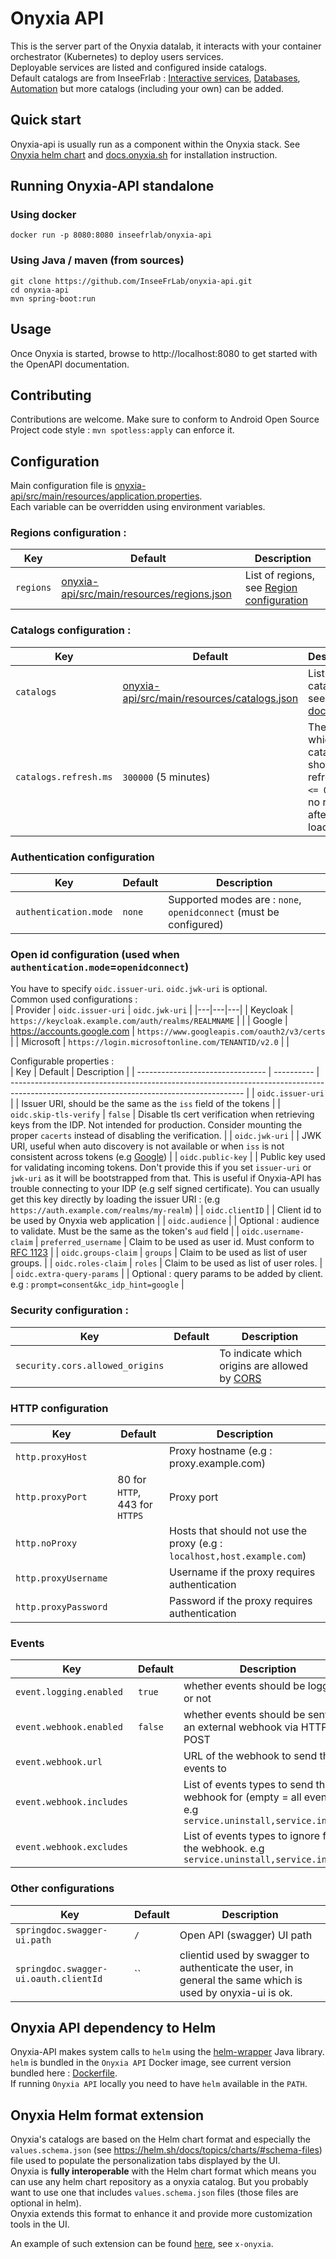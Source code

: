 # Onyxia API

This is the server part of the Onyxia datalab, it interacts with your container orchestrator (Kubernetes) to deploy users services.  
Deployable services are listed and configured inside catalogs.  
Default catalogs are from InseeFrlab : [Interactive services](https://inseefrlab.github.io/helm-charts-interactive-services), [Databases](https://inseefrlab.github.io/helm-charts-databases), [Automation](https://inseefrlab.github.io/helm-charts-automation) but more catalogs (including your own) can be added.

## Quick start  

Onyxia-api is usually run as a component within the Onyxia stack. See [Onyxia helm chart](https://github.com/InseeFrLab/onyxia/tree/main/helm-chart) and [docs.onyxia.sh](https://docs.onyxia.sh/) for installation instruction.  

## Running Onyxia-API standalone

### Using docker

```
docker run -p 8080:8080 inseefrlab/onyxia-api
```

### Using Java / maven (from sources)

```
git clone https://github.com/InseeFrLab/onyxia-api.git
cd onyxia-api
mvn spring-boot:run
```

## Usage

Once Onyxia is started, browse to http://localhost:8080 to get started with the OpenAPI documentation.  

## Contributing

Contributions are welcome.
Make sure to conform to Android Open Source Project code style : `mvn spotless:apply` can enforce it.

## Configuration

Main configuration file is [onyxia-api/src/main/resources/application.properties](onyxia-api/src/main/resources/application.properties).  
Each variable can be overridden using environment variables.  

### Regions configuration :
| Key | Default | Description |
| --------------------- | ------- | ------------------------------------------------------------------ |
| `regions` | [onyxia-api/src/main/resources/regions.json](onyxia-api/src/main/resources/regions.json) | List of regions, see [Region configuration](docs/region-configuration.md) |

### Catalogs configuration :

| Key | Default | Description |
| --------------------- | ---------------------------------------------------------------------------------------------- | --------------------------------------------------------------------------------------------------------------------------------------------------------------------- |
| `catalogs` | [onyxia-api/src/main/resources/catalogs.json](onyxia-api/src/main/resources/catalogs.json) | List of helm catalogs, see [Admin doc](https://docs.onyxia.sh/admin-doc/catalog-of-services) |
| `catalogs.refresh.ms` | `300000` (5 minutes) | The rate at which the catalogs should be refreshed. `<= 0` means no refreshs after initial loading |

### Authentication configuration
| Key | Default | Description |
| --------------------- | ------- | ------------------------------------------------------------------ |
| `authentication.mode` | `none` | Supported modes are : `none`, `openidconnect` (must be configured) |

### Open id configuration (used when `authentication.mode`=`openidconnect`)  
You have to specify `oidc.issuer-uri`. `oidc.jwk-uri` is optional.  
Common used configurations :  
| Provider | `oidc.issuer-uri` | `oidc.jwk-uri` |
|---|---|---|
| Keycloak  | `https://keycloak.example.com/auth/realms/REALMNAME` |   |
| Google  | https://accounts.google.com  | `https://www.googleapis.com/oauth2/v3/certs` |
| Microsoft | `https://login.microsoftonline.com/TENANTID/v2.0` |   |

Configurable properties :  
| Key | Default | Description |
| -------------------------------- | ---------- | ---------------------------------------------------------------------------------------------------------------------------------------- |
| `oidc.issuer-uri` | | Issuer URI, should be the same as the `iss` field of the tokens |
| `oidc.skip-tls-verify` | `false` | Disable tls cert verification when retrieving keys from the IDP. Not intended for production. Consider mounting the proper `cacerts` instead of disabling the verification. |
| `oidc.jwk-uri` | | JWK URI, useful when auto discovery is not available or when `iss` is not consistent across tokens (e.g [Google](https://stackoverflow.com/questions/38618826/can-i-get-a-consistent-iss-value-for-a-google-openidconnect-id-token)) |
| `oidc.public-key` | | Public key used for validating incoming tokens. Don't provide this if you set `issuer-uri` or `jwk-uri` as it will be bootstrapped from that. This is useful if Onyxia-API has trouble connecting to your IDP (e.g self signed certificate). You can usually get this key directly by loading the issuer URI : (e.g `https://auth.example.com/realms/my-realm`) |
| `oidc.clientID` | | Client id to be used by Onyxia web application |
| `oidc.audience` | | Optional : audience to validate. Must be the same as the token's `aud` field |
| `oidc.username-claim` | `preferred_username` | Claim to be used as user id. Must conform to [RFC 1123](https://kubernetes.io/docs/concepts/overview/working-with-objects/names/#dns-label-names) |
| `oidc.groups-claim` | `groups` | Claim to be used as list of user groups. |
| `oidc.roles-claim` | `roles` | Claim to be used as list of user roles. |
| `oidc.extra-query-params` | | Optional : query params to be added by client. e.g : `prompt=consent&kc_idp_hint=google` |

### Security configuration :
| Key | Default | Description |
| --------------------- | ------- | ------------------------------------------------------------------ |
| `security.cors.allowed_origins` | | To indicate which origins are allowed by [CORS](https://developer.mozilla.org/en-US/docs/Web/HTTP/CORS) |

### HTTP configuration  
| Key | Default | Description |
| --------------------- | ------- | ------------------------------------------------------------------ |
| `http.proxyHost` | | Proxy hostname (e.g : proxy.example.com) |
| `http.proxyPort` | 80 for `HTTP`, 443 for `HTTPS` | Proxy port |
| `http.noProxy` | | Hosts that should not use the proxy (e.g : `localhost,host.example.com`) |
| `http.proxyUsername` | | Username if the proxy requires authentication |
| `http.proxyPassword` | | Password if the proxy requires authentication |

### Events
| Key                      | Default | Description                                                        |
|--------------------------|--|--------------------------------------------------------------------|
| `event.logging.enabled`  | `true` | whether events should be logged or not                             |
| `event.webhook.enabled`  | `false` | whether events should be sent to an external webhook via HTTP POST |
| `event.webhook.url`      |  | URL of the webhook to send the events to                           |
| `event.webhook.includes` |  | List of events types to send the webhook for (empty = all events). e.g `service.uninstall,service.install`                           |
| `event.webhook.excludes` |  | List of events types to ignore for the webhook. e.g `service.uninstall,service.install`                           |

### Other configurations
| Key | Default | Description |
| --------------------- | ------- | ------------------------------------------------------------------ |
| `springdoc.swagger-ui.path` | `/` | Open API (swagger) UI path |
| `springdoc.swagger-ui.oauth.clientId` | `` | clientid used by swagger to authenticate the user, in general the same which is used by onyxia-ui is ok. |

## Onyxia API dependency to Helm

Onyxia-API makes system calls to `helm` using the [helm-wrapper](helm-wrapper) Java library.  
`helm` is bundled in the `Onyxia API` Docker image, see current version bundled here : [Dockerfile](onyxia-api/Dockerfile).  
If running `Onyxia API` locally you need to have `helm` available in the `PATH`.  

## Onyxia Helm format extension

Onyxia's catalogs are based on the Helm chart format and especially the `values.schema.json` (see https://helm.sh/docs/topics/charts/#schema-files) file used to populate the personalization tabs displayed by the UI.  
Onyxia is **fully interoperable** with the Helm chart format which means you can use any helm chart repository as a onyxia catalog. But you probably want to use one that includes `values.schema.json` files (those files are optional in helm).  
Onyxia extends this format to enhance it and provide more customization tools in the UI.  

An example of such extension can be found [here](https://github.com/InseeFrLab/helm-charts-interactive-services/blob/main/charts/jupyter-python/values.schema.json#L190), see `x-onyxia`.
